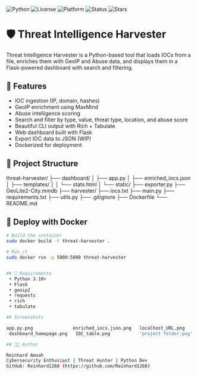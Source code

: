 ![Python](https://img.shields.io/badge/Python-3.10-blue.svg)
![License](https://img.shields.io/github/license/Reinhard1268/threat-harvester)
![Platform](https://img.shields.io/badge/Platform-Linux-blue)
![Status](https://img.shields.io/badge/Status-Completed-brightgreen)
![Stars](https://img.shields.io/github/stars/Reinhard1268/threat-harvester?style=social)

# 🛡️ Threat Intelligence Harvester

Threat Intelligence Harvester is a Python-based tool that loads IOCs from a file, enriches them with GeoIP and Abuse data, and displays them in a Flask-powered dashboard with search and filtering.

## 🚀 Features

- IOC ingestion (IP, domain, hashes)
- GeoIP enrichment using MaxMind
- Abuse intelligence scoring
- Search and filter by type, value, threat type, location, and abuse score
- Beautiful CLI output with Rich + Tabulate
- Web dashboard built with Flask
- Export IOC data to JSON (WIP)
- Dockerized for deployment

## 📁 Project Structure
threat-harvester/
├── dashboard/
│   ├── app.py
│   ├── enriched_iocs.json
│   ├── templates/
│   │   └── stats.html
│   └── static/
├── exporter.py
├── GeoLite2-City.mmdb
├── harvester/
├── iocs.txt
├── main.py
├── requirements.txt
├── utils.py
├── .gitignore
├── Dockerfile
└── README.md


## 🐳 Deploy with Docker

```bash
# Build the container
sudo docker build -t threat-harvester .

# Run it
sudo docker run -p 5000:5000 threat-harvester


## 🔧 Requirements
 • Python 3.10+
 • Flask
 • geoip2
 • requests
 • rich
 • tabulate

## Screenshots

app.py.png               enriched_iocs.json.png   localhost_URL.png     requirements.txt.png           searchbox.png
 dashboard_homepage.png   IOC_table.png           'project folder.png'   running_requirements.txt.png

## 👨‍💻 Author

Reinhard Amoah
Cybersecurity Enthusiast | Threat Hunter | Python Dev
GitHub: Reinhard1268 (https://github.com/Reinhard1268)
